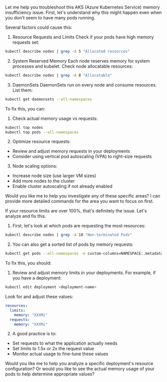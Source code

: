 Let me help you troubleshoot this AKS (Azure Kubernetes Service) memory insufficiency issue. First, let's understand why this might happen even when you don't seem to have many pods running.

Several factors could cause this:

1. Resource Requests and Limits
Check if your pods have high memory requests set:
```bash
kubectl describe nodes | grep -A 5 "Allocated resources"
```

2. System Reserved Memory
Each node reserves memory for system processes and kubelet. Check node allocatable resources:
```bash
kubectl describe nodes | grep -A 8 "Allocatable"
```

3. DaemonSets
DaemonSets run on every node and consume resources. List them:
```bash
kubectl get daemonsets --all-namespaces
```

To fix this, you can:

1. Check actual memory usage vs requests:
```bash
kubectl top nodes
kubectl top pods --all-namespaces
```

2. Optimize resource requests:
- Review and adjust memory requests in your deployments
- Consider using vertical pod autoscaling (VPA) to right-size requests

3. Node scaling options:
- Increase node size (use larger VM sizes)
- Add more nodes to the cluster
- Enable cluster autoscaling if not already enabled

Would you like me to help you investigate any of these specific areas? I can provide more detailed commands for the area you want to focus on first.



If your resource limits are over 100%, that's definitely the issue. Let's analyze and fix this.

1. First, let's look at which pods are requesting the most resources:
```bash
kubectl describe nodes | grep -A 10 "Non-terminated Pods"
```

2. You can also get a sorted list of pods by memory requests:
```bash
kubectl get pods --all-namespaces -o custom-columns=NAMESPACE:.metadata.namespace,NAME:.metadata.name,MEMORY_REQUESTS:.spec.containers[*].resources.requests.memory,MEMORY_LIMITS:.spec.containers[*].resources.limits.memory
```

To fix this, you should:

1. Review and adjust memory limits in your deployments. For example, if you have a deployment:
```bash
kubectl edit deployment <deployment-name>
```
Look for and adjust these values:
```yaml
resources:
  limits:
    memory: "XXXMi"
  requests:
    memory: "XXXMi"
```

2. A good practice is to:
- Set requests to what the application actually needs
- Set limits to 1.5x or 2x the request value
- Monitor actual usage to fine-tune these values

Would you like me to help you analyze a specific deployment's resource configuration? Or would you like to see the actual memory usage of your pods to help determine appropriate values?
